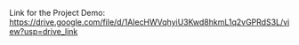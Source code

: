 Link for the Project Demo:
https://drive.google.com/file/d/1AlecHWVqhyiU3Kwd8hkmL1q2vGPRdS3L/view?usp=drive_link

